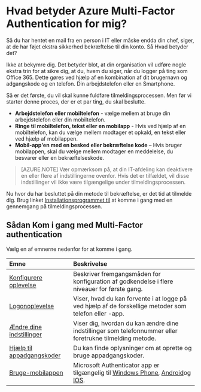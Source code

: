 <properties
    pageTitle="Hvad betyder Azure Multi-Factor Authentication for mig?"
    description="Dette er den Azure Multi-Factor authentication side, der kan hjælpe dine slutbrugere med at komme godt i gang med Azure Multi-Factor Authentication."
    services="multi-factor-authentication"
    documentationCenter=""
    authors="kgremban"
    manager="femila"
    editor="curtland"/>

<tags
    ms.service="multi-factor-authentication"
    ms.workload="identity"
    ms.tgt_pltfrm="na"
    ms.devlang="na"
    ms.topic="article"
    ms.date="08/22/2016"
    ms.author="kgremban"/>



# <a name="what-does-azure-multi-factor-authentication-mean-for-me"></a>Hvad betyder Azure Multi-Factor Authentication for mig?

Så du har hentet en mail fra en person i IT eller måske endda din chef, siger, at de har føjet ekstra sikkerhed bekræftelse til din konto.  Så Hvad betyder det?

Ikke at bekymre dig.  Det betyder blot, at din organisation vil udføre nogle ekstra trin for at sikre dig, at du, hvem du siger, når du logger på ting som Office 365.  Dette gøres ved hjælp af en kombination af dit brugernavn og adgangskode og en telefon.  Din arbejdstelefon eller en Smartphone.

Så er det første, du vil skal kunne fuldføre tilmeldingsprocessen.  Men før vi starter denne proces, der er et par ting, du skal beslutte.

- **Arbejdstelefon eller mobiltelefon** - vælge mellem at bruge din arbejdstelefon eller din mobiltelefon.
- **Ringe til mobiltelefon, tekst eller en mobilapp** - Hvis ved hjælp af en mobiltelefon, kan du vælge mellem modtager et opkald, en tekst eller ved hjælp af mobilappen.
- **Mobil-app'en med en besked eller bekræftelse kode** – Hvis bruger mobilappen, skal du vælge mellem modtager en meddelelse, du besvarer eller en bekræftelseskode.

> [AZURE.NOTE]  Vær opmærksom på, at din IT-afdeling kan deaktivere en eller flere af indstillingerne ovenfor.  Hvis det er tilfældet, vil disse indstillinger vil ikke være tilgængelige under tilmeldingsprocessen.

Nu hvor du har besluttet på din metode til bekræftelse, er det tid at tilmelde dig.  Brug linket [Installationsprogrammet til](../multi-factor-authentication-end-user-first-time.md) at komme i gang med en gennemgang på tilmeldingsprocessen.


## <a name="how-to-get-going-with-multi-factor-authentication"></a>Sådan Kom i gang med Multi-Factor authentication

Vælg en af emnerne nedenfor for at komme i gang.

Emne|Beskrivelse
:------------- | :------------- |
[Konfigurere oplevelse](../multi-factor-authentication-end-user-first-time.md)|  Beskriver fremgangsmåden for konfiguration af godkendelse i flere niveauer for første gang.
[Logonoplevelse](../multi-factor-authentication-end-user-signin.md)|Viser, hvad du kan forvente i at logge på ved hjælp af de forskellige metoder som telefon eller -app.
[Ændre dine indstillinger](../multi-factor-authentication-end-user-manage-settings.md)|Viser dig, hvordan du kan ændre dine indstillinger som telefonnummer eller foretrukne tilmelding metode.
[Hjælp til appadgangskoder](../multi-factor-authentication-end-user-app-passwords.md)| Du kan finde oplysninger om at oprette og bruge appadgangskoder.
[Bruge-mobilappen](../multi-factor-authentication-microsoft-authenticator.md)|Microsoft Authenticator app er tilgængelig til [Windows Phone](http://go.microsoft.com/fwlink/?Linkid=825071), [Android](http://go.microsoft.com/fwlink/?Linkid=825072)og [IOS](http://go.microsoft.com/fwlink/?Linkid=825073).
